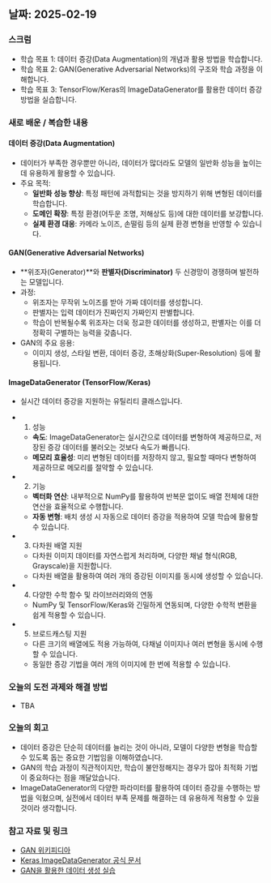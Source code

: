 ## 날짜: 2025-02-19

### 스크럼
- 학습 목표 1: 데이터 증강(Data Augmentation)의 개념과 활용 방법을 학습합니다.
- 학습 목표 2: GAN(Generative Adversarial Networks)의 구조와 학습 과정을 이해합니다.
- 학습 목표 3: TensorFlow/Keras의 ImageDataGenerator를 활용한 데이터 증강 방법을 실습합니다.

### 새로 배운 / 복습한 내용
#### 데이터 증강(Data Augmentation)
- 데이터가 부족한 경우뿐만 아니라, 데이터가 많더라도 모델의 일반화 성능을 높이는 데 유용하게 활용할 수 있습니다.
- 주요 목적:
  - **일반화 성능 향상**: 특정 패턴에 과적합되는 것을 방지하기 위해 변형된 데이터를 학습합니다.
  - **도메인 확장**: 특정 환경(어두운 조명, 저해상도 등)에 대한 데이터를 보강합니다.
  - **실제 환경 대응**: 카메라 노이즈, 손떨림 등의 실제 환경 변형을 반영할 수 있습니다.

#### GAN(Generative Adversarial Networks)
- **위조자(Generator)**와 **판별자(Discriminator)** 두 신경망이 경쟁하며 발전하는 모델입니다.
- 과정:
  - 위조자는 무작위 노이즈를 받아 가짜 데이터를 생성합니다.
  - 판별자는 입력 데이터가 진짜인지 가짜인지 판별합니다.
  - 학습이 반복될수록 위조자는 더욱 정교한 데이터를 생성하고, 판별자는 이를 더 정확히 구별하는 능력을 갖춥니다.
- GAN의 주요 응용:
  - 이미지 생성, 스타일 변환, 데이터 증강, 초해상화(Super-Resolution) 등에 활용됩니다.

#### ImageDataGenerator (TensorFlow/Keras)
- 실시간 데이터 증강을 지원하는 유틸리티 클래스입니다.

- 1. 성능
  - **속도**: ImageDataGenerator는 실시간으로 데이터를 변형하여 제공하므로, 저장된 증강 데이터를 불러오는 것보다 속도가 빠릅니다.
  - **메모리 효율성**: 미리 변형된 데이터를 저장하지 않고, 필요할 때마다 변형하여 제공하므로 메모리를 절약할 수 있습니다.

- 2. 기능
  - **벡터화 연산**: 내부적으로 NumPy를 활용하여 반복문 없이도 배열 전체에 대한 연산을 효율적으로 수행합니다.
  - **자동 변형**: 배치 생성 시 자동으로 데이터 증강을 적용하여 모델 학습에 활용할 수 있습니다.

- 3. 다차원 배열 지원
  - 다차원 이미지 데이터를 자연스럽게 처리하며, 다양한 채널 형식(RGB, Grayscale)을 지원합니다.
  - 다차원 배열을 활용하여 여러 개의 증강된 이미지를 동시에 생성할 수 있습니다.

- 4. 다양한 수학 함수 및 라이브러리와의 연동
  - NumPy 및 TensorFlow/Keras와 긴밀하게 연동되며, 다양한 수학적 변환을 쉽게 적용할 수 있습니다.

- 5. 브로드캐스팅 지원
  - 다른 크기의 배열에도 적용 가능하여, 다채널 이미지나 여러 변형을 동시에 수행할 수 있습니다.
  - 동일한 증강 기법을 여러 개의 이미지에 한 번에 적용할 수 있습니다.

### 오늘의 도전 과제와 해결 방법
- TBA
### 오늘의 회고
- 데이터 증강은 단순히 데이터를 늘리는 것이 아니라, 모델이 다양한 변형을 학습할 수 있도록 돕는 중요한 기법임을 이해하였습니다.
- GAN의 학습 과정이 직관적이지만, 학습이 불안정해지는 경우가 많아 최적화 기법이 중요하다는 점을 깨달았습니다.
- ImageDataGenerator의 다양한 파라미터를 활용하여 데이터 증강을 수행하는 방법을 익혔으며, 실전에서 데이터 부족 문제를 해결하는 데 유용하게 적용할 수 있을 것이라 생각합니다.

### 참고 자료 및 링크
- [GAN 위키피디아](https://en.wikipedia.org/wiki/Generative_adversarial_network)
- [Keras ImageDataGenerator 공식 문서](https://keras.io/api/preprocessing/image/)
- [GAN을 활용한 데이터 생성 실습](https://colab.research.google.com/drive/1mHFOTVyZ_YYVdpsAaw9AZrfBnMnKeddc?usp=sharing)
